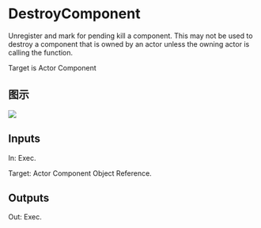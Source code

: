 # DestroyComponent

Unregister and mark for pending kill a component. This may not be used to destroy a component that is owned by an actor unless the owning actor is calling the function.

Target is Actor Component

## 图示

![]($-20221218-18232141.png)

## Inputs

In: Exec.

Target: Actor Component Object Reference.  

## Outputs

Out: Exec.

